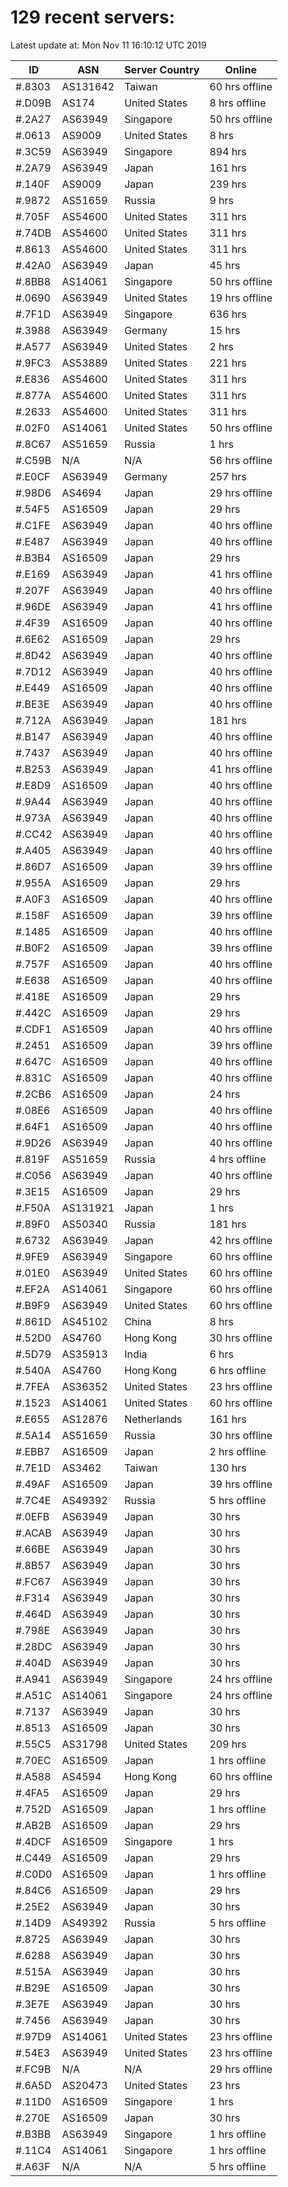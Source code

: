 # 129 recent servers:

Latest update at: Mon Nov 11 16:10:12 UTC 2019

| ID | ASN | Server Country | Online |
| -- | --- | -------------- | ------ |
| #.8303 | AS131642 | Taiwan | 60 hrs offline |
| #.D09B | AS174 | United States | 8 hrs offline |
| #.2A27 | AS63949 | Singapore | 50 hrs offline |
| #.0613 | AS9009 | United States | 8 hrs |
| #.3C59 | AS63949 | Singapore | 894 hrs |
| #.2A79 | AS63949 | Japan | 161 hrs |
| #.140F | AS9009 | Japan | 239 hrs |
| #.9872 | AS51659 | Russia | 9 hrs |
| #.705F | AS54600 | United States | 311 hrs |
| #.74DB | AS54600 | United States | 311 hrs |
| #.8613 | AS54600 | United States | 311 hrs |
| #.42A0 | AS63949 | Japan | 45 hrs |
| #.8BB8 | AS14061 | Singapore | 50 hrs offline |
| #.0690 | AS63949 | United States | 19 hrs offline |
| #.7F1D | AS63949 | Singapore | 636 hrs |
| #.3988 | AS63949 | Germany | 15 hrs |
| #.A577 | AS63949 | United States | 2 hrs |
| #.9FC3 | AS53889 | United States | 221 hrs |
| #.E836 | AS54600 | United States | 311 hrs |
| #.877A | AS54600 | United States | 311 hrs |
| #.2633 | AS54600 | United States | 311 hrs |
| #.02F0 | AS14061 | United States | 50 hrs offline |
| #.8C67 | AS51659 | Russia | 1 hrs |
| #.C59B | N/A | N/A | 56 hrs offline |
| #.E0CF | AS63949 | Germany | 257 hrs |
| #.98D6 | AS4694 | Japan | 29 hrs offline |
| #.54F5 | AS16509 | Japan | 29 hrs |
| #.C1FE | AS63949 | Japan | 40 hrs offline |
| #.E487 | AS63949 | Japan | 40 hrs offline |
| #.B3B4 | AS16509 | Japan | 29 hrs |
| #.E169 | AS63949 | Japan | 41 hrs offline |
| #.207F | AS63949 | Japan | 40 hrs offline |
| #.96DE | AS63949 | Japan | 41 hrs offline |
| #.4F39 | AS16509 | Japan | 40 hrs offline |
| #.6E62 | AS16509 | Japan | 29 hrs |
| #.8D42 | AS63949 | Japan | 40 hrs offline |
| #.7D12 | AS63949 | Japan | 40 hrs offline |
| #.E449 | AS16509 | Japan | 40 hrs offline |
| #.BE3E | AS63949 | Japan | 40 hrs offline |
| #.712A | AS63949 | Japan | 181 hrs |
| #.B147 | AS63949 | Japan | 40 hrs offline |
| #.7437 | AS63949 | Japan | 40 hrs offline |
| #.B253 | AS63949 | Japan | 41 hrs offline |
| #.E8D9 | AS16509 | Japan | 40 hrs offline |
| #.9A44 | AS63949 | Japan | 40 hrs offline |
| #.973A | AS63949 | Japan | 40 hrs offline |
| #.CC42 | AS63949 | Japan | 40 hrs offline |
| #.A405 | AS63949 | Japan | 40 hrs offline |
| #.86D7 | AS16509 | Japan | 39 hrs offline |
| #.955A | AS16509 | Japan | 29 hrs |
| #.A0F3 | AS16509 | Japan | 40 hrs offline |
| #.158F | AS16509 | Japan | 39 hrs offline |
| #.1485 | AS16509 | Japan | 40 hrs offline |
| #.B0F2 | AS16509 | Japan | 39 hrs offline |
| #.757F | AS16509 | Japan | 40 hrs offline |
| #.E638 | AS16509 | Japan | 40 hrs offline |
| #.418E | AS16509 | Japan | 29 hrs |
| #.442C | AS16509 | Japan | 29 hrs |
| #.CDF1 | AS16509 | Japan | 40 hrs offline |
| #.2451 | AS16509 | Japan | 39 hrs offline |
| #.647C | AS16509 | Japan | 40 hrs offline |
| #.831C | AS16509 | Japan | 40 hrs offline |
| #.2CB6 | AS16509 | Japan | 24 hrs |
| #.08E6 | AS16509 | Japan | 40 hrs offline |
| #.64F1 | AS16509 | Japan | 40 hrs offline |
| #.9D26 | AS63949 | Japan | 40 hrs offline |
| #.819F | AS51659 | Russia | 4 hrs offline |
| #.C056 | AS63949 | Japan | 40 hrs offline |
| #.3E15 | AS16509 | Japan | 29 hrs |
| #.F50A | AS131921 | Japan | 1 hrs |
| #.89F0 | AS50340 | Russia | 181 hrs |
| #.6732 | AS63949 | Japan | 42 hrs offline |
| #.9FE9 | AS63949 | Singapore | 60 hrs offline |
| #.01E0 | AS63949 | United States | 60 hrs offline |
| #.EF2A | AS14061 | Singapore | 60 hrs offline |
| #.B9F9 | AS63949 | United States | 60 hrs offline |
| #.861D | AS45102 | China | 8 hrs |
| #.52D0 | AS4760 | Hong Kong | 30 hrs offline |
| #.5D79 | AS35913 | India | 6 hrs |
| #.540A | AS4760 | Hong Kong | 6 hrs offline |
| #.7FEA | AS36352 | United States | 23 hrs offline |
| #.1523 | AS14061 | United States | 60 hrs offline |
| #.E655 | AS12876 | Netherlands | 161 hrs |
| #.5A14 | AS51659 | Russia | 30 hrs offline |
| #.EBB7 | AS16509 | Japan | 2 hrs offline |
| #.7E1D | AS3462 | Taiwan | 130 hrs |
| #.49AF | AS16509 | Japan | 39 hrs offline |
| #.7C4E | AS49392 | Russia | 5 hrs offline |
| #.0EFB | AS63949 | Japan | 30 hrs |
| #.ACAB | AS63949 | Japan | 30 hrs |
| #.66BE | AS63949 | Japan | 30 hrs |
| #.8B57 | AS63949 | Japan | 30 hrs |
| #.FC67 | AS63949 | Japan | 30 hrs |
| #.F314 | AS63949 | Japan | 30 hrs |
| #.464D | AS63949 | Japan | 30 hrs |
| #.798E | AS63949 | Japan | 30 hrs |
| #.28DC | AS63949 | Japan | 30 hrs |
| #.404D | AS63949 | Japan | 30 hrs |
| #.A941 | AS63949 | Singapore | 24 hrs offline |
| #.A51C | AS14061 | Singapore | 24 hrs offline |
| #.7137 | AS63949 | Japan | 30 hrs |
| #.8513 | AS16509 | Japan | 30 hrs |
| #.55C5 | AS31798 | United States | 209 hrs |
| #.70EC | AS16509 | Japan | 1 hrs offline |
| #.A588 | AS4594 | Hong Kong | 60 hrs offline |
| #.4FA5 | AS16509 | Japan | 29 hrs |
| #.752D | AS16509 | Japan | 1 hrs offline |
| #.AB2B | AS16509 | Japan | 29 hrs |
| #.4DCF | AS16509 | Singapore | 1 hrs |
| #.C449 | AS16509 | Japan | 29 hrs |
| #.C0D0 | AS16509 | Japan | 1 hrs offline |
| #.84C6 | AS16509 | Japan | 29 hrs |
| #.25E2 | AS63949 | Japan | 30 hrs |
| #.14D9 | AS49392 | Russia | 5 hrs offline |
| #.8725 | AS63949 | Japan | 30 hrs |
| #.6288 | AS63949 | Japan | 30 hrs |
| #.515A | AS63949 | Japan | 30 hrs |
| #.B29E | AS16509 | Japan | 30 hrs |
| #.3E7E | AS63949 | Japan | 30 hrs |
| #.7456 | AS63949 | Japan | 30 hrs |
| #.97D9 | AS14061 | United States | 23 hrs offline |
| #.54E3 | AS63949 | United States | 23 hrs offline |
| #.FC9B | N/A | N/A | 29 hrs offline |
| #.6A5D | AS20473 | United States | 23 hrs |
| #.11D0 | AS16509 | Singapore | 1 hrs |
| #.270E | AS16509 | Japan | 30 hrs |
| #.B3BB | AS63949 | Singapore | 1 hrs offline |
| #.11C4 | AS14061 | Singapore | 1 hrs offline |
| #.A63F | N/A | N/A | 5 hrs offline |

